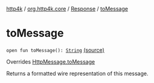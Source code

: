 [http4k](../../index.md) / [org.http4k.core](../index.md) / [Response](index.md) / [toMessage](./to-message.md)

# toMessage

`open fun toMessage(): `[`String`](https://kotlinlang.org/api/latest/jvm/stdlib/kotlin/-string/index.html) [(source)](https://github.com/http4k/http4k/blob/master/http4k-core/src/main/kotlin/org/http4k/core/http.kt#L281)

Overrides [HttpMessage.toMessage](../-http-message/to-message.md)

Returns a formatted wire representation of this message.

